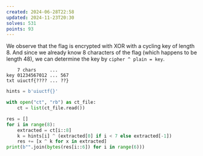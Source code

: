```yaml
---
created: 2024-06-28T22:58
updated: 2024-11-23T20:30
solves: 531
points: 93
---
```


We observe that the flag is encrypted with XOR with a cycling key of length 8.
And since we already know 8 characters of the flag (which happens to be length 48), we can determine the key by `cipher ^ plain = key`.

```
    7 chars     ...
key 01234567012 ... 567
txt uiuctf{???? ... ??}
```

```python
hints = b'uiuctf{}'

with open("ct", "rb") as ct_file:
    ct = list(ct_file.read())

res = []
for i in range(8):
    extracted = ct[i::8]
    k = hints[i] ^ (extracted[0] if i < 7 else extracted[-1])
    res += [x ^ k for x in extracted]
print(b"".join(bytes(res[i::6]) for i in range(6)))
```

